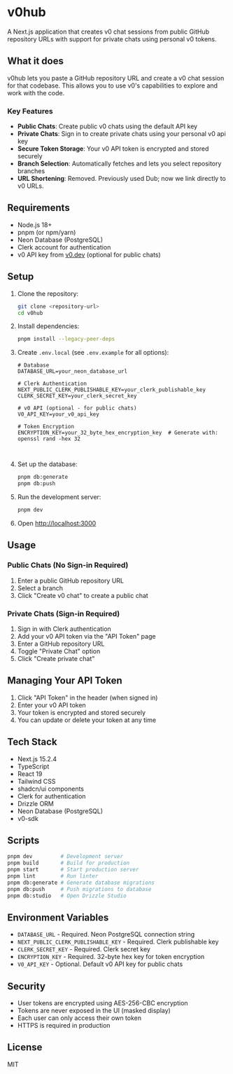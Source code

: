 # v0hub

A Next.js application that creates v0 chat sessions from public GitHub repository URLs with support for private chats using personal v0 tokens.

## What it does

v0hub lets you paste a GitHub repository URL and create a v0 chat session for that codebase. This allows you to use v0's capabilities to explore and work with the code. 

### Key Features

- **Public Chats**: Create public v0 chats using the default API key
- **Private Chats**: Sign in to create private chats using your personal v0 api key
- **Secure Token Storage**: Your v0 API token is encrypted and stored securely
- **Branch Selection**: Automatically fetches and lets you select repository branches
 - **URL Shortening**: Removed. Previously used Dub; now we link directly to v0 URLs.

## Requirements

- Node.js 18+
- pnpm (or npm/yarn)
- Neon Database (PostgreSQL)
- Clerk account for authentication
- v0 API key from [v0.dev](https://v0.dev) (optional for public chats)
 

## Setup

1. Clone the repository:
   ```bash
   git clone <repository-url>
   cd v0hub
   ```

2. Install dependencies:
   ```bash
   pnpm install --legacy-peer-deps
   ```

3. Create `.env.local` (see `.env.example` for all options):
   ```env
   # Database
   DATABASE_URL=your_neon_database_url
   
   # Clerk Authentication
   NEXT_PUBLIC_CLERK_PUBLISHABLE_KEY=your_clerk_publishable_key
   CLERK_SECRET_KEY=your_clerk_secret_key
   
   # v0 API (optional - for public chats)
   V0_API_KEY=your_v0_api_key
   
   # Token Encryption
   ENCRYPTION_KEY=your_32_byte_hex_encryption_key  # Generate with: openssl rand -hex 32
   
    
   ```

4. Set up the database:
   ```bash
   pnpm db:generate
   pnpm db:push
   ```

5. Run the development server:
   ```bash
   pnpm dev
   ```

6. Open [http://localhost:3000](http://localhost:3000)

## Usage

### Public Chats (No Sign-in Required)
1. Enter a public GitHub repository URL
2. Select a branch
3. Click "Create v0 chat" to create a public chat

### Private Chats (Sign-in Required)
1. Sign in with Clerk authentication
2. Add your v0 API token via the "API Token" page
3. Enter a GitHub repository URL
4. Toggle "Private Chat" option
5. Click "Create private chat"

## Managing Your API Token

1. Click "API Token" in the header (when signed in)
2. Enter your v0 API token
3. Your token is encrypted and stored securely
4. You can update or delete your token at any time

## Tech Stack

- Next.js 15.2.4
- TypeScript
- React 19
- Tailwind CSS
- shadcn/ui components
- Clerk for authentication
- Drizzle ORM
- Neon Database (PostgreSQL)
- v0-sdk

## Scripts

```bash
pnpm dev         # Development server
pnpm build       # Build for production
pnpm start       # Start production server
pnpm lint        # Run linter
pnpm db:generate # Generate database migrations
pnpm db:push     # Push migrations to database
pnpm db:studio   # Open Drizzle Studio
```

## Environment Variables

- `DATABASE_URL` - Required. Neon PostgreSQL connection string
- `NEXT_PUBLIC_CLERK_PUBLISHABLE_KEY` - Required. Clerk publishable key
- `CLERK_SECRET_KEY` - Required. Clerk secret key
- `ENCRYPTION_KEY` - Required. 32-byte hex key for token encryption
- `V0_API_KEY` - Optional. Default v0 API key for public chats
 

## Security

- User tokens are encrypted using AES-256-CBC encryption
- Tokens are never exposed in the UI (masked display)
- Each user can only access their own token
- HTTPS is required in production

## License

MIT
